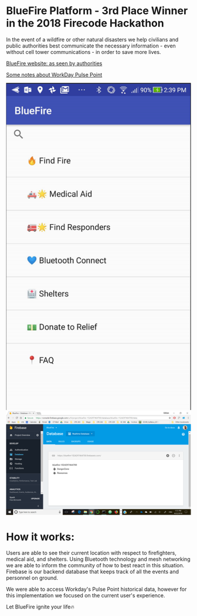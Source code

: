 # BlueFire Platform - 3rd Place Winner in the 2018 Firecode Hackathon
In the event of a wildfire or other natural disasters we help civilians and public authorities best communicate the necessary information - even without cell tower communications - in order to save more lives.

[BlueFire website: as seen by authorities](https://bluefire.netlify.com/home)

[Some notes about WorkDay Pulse Point](https://docs.google.com/document/d/19Lc4Eyt837jIfE4nofgFYoItMu48j5Cj4rgf3vBrBxA/edit#)

[![alt_text](https://github.com/cwllau/BlueFire_Firecode/blob/master/menu_screenshot.PNG)](https://www.youtube.com/watch?v=wAQ0-3zr5Hg)
![alt text](https://github.com/cwllau/BlueFire_Firecode/blob/master/firebase.PNG)



# How it works:
Users are able to see their current location with respect to firefighters, medical aid, and shelters.
Using Bluetooth technology and mesh networking we are able to inform the community of how to best react in this situation. Firebase is our backend database that keeps track of all the events and personnel on ground.

We were able to access Workday's Pulse Point historical data, however for this implementation we focused on the current user's experience.

Let BlueFire ignite your life🔥
